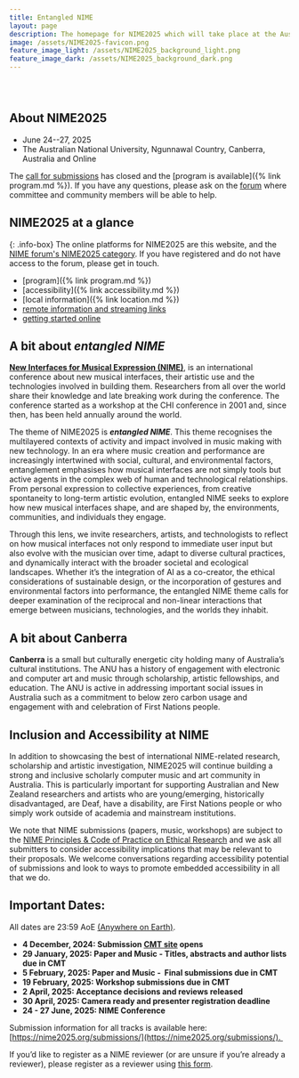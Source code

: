 ```yaml
---
title: Entangled NIME
layout: page
description: The homepage for NIME2025 which will take place at the Australian National University, Canberra.
image: /assets/NIME2025-favicon.png
feature_image_light: /assets/NIME2025_background_light.png
feature_image_dark: /assets/NIME2025_background_dark.png
---
```


<div style="position: relative; padding-bottom: 2em; width: 80%; margin: 0 auto;">
  <lite-youtube videoid="qh237XAfRto"></lite-youtube>
</div>


## About NIME2025

- June 24--27, 2025 
- The Australian National University, Ngunnawal Country, Canberra, Australia and Online

The [call for submissions](https://nime2025.org/call/) has closed and the [program is available]({% link program.md %}). If you have any questions, please ask on the [forum](https://forum.nime.org) where committee and community members will be able to help. 

## NIME2025 at a glance

{: .info-box}
The online platforms for NIME2025 are this website, and the [NIME forum's NIME2025 category](https://forum.nime.org/c/nime2025/20). If you have registered and do not have access to the forum, please get in touch.

- [program]({% link program.md %})
- [accessibility]({% link accessibility.md %})
- [local information]({% link location.md %})
- [remote information and streaming links](https://forum.nime.org/c/nime2025/20)
- [getting started online](https://forum.nime.org/t/welcome-to-nime2025/807)

## A bit about _entangled NIME_

[**New Interfaces for Musical Expression (NIME)**](https://nime.org), is an international conference about new musical interfaces, their artistic use and the technologies involved in building them. Researchers from all over the world share their knowledge and late breaking work during the conference. The conference started as a workshop at the CHI conference in 2001 and, since then, has been held annually around the world.

The theme of NIME2025 is _**entangled NIME**_. This theme recognises the multilayered contexts of activity and impact involved in music making with new technology. In an era where music creation and performance are increasingly intertwined with social, cultural, and environmental factors, entanglement emphasises how musical interfaces are not simply tools but active agents in the complex web of human and technological relationships. From personal expression to collective experiences, from creative spontaneity to long-term artistic evolution, entangled NIME seeks to explore how new musical interfaces shape, and are shaped by, the environments, communities, and individuals they engage.
 
Through this lens, we invite researchers, artists, and technologists to reflect on how musical interfaces not only respond to immediate user input but also evolve with the musician over time, adapt to diverse cultural practices, and dynamically interact with the broader societal and ecological landscapes. Whether it’s the integration of AI as a co-creator, the ethical considerations of sustainable design, or the incorporation of gestures and environmental factors into performance, the entangled NIME theme calls for deeper examination of the reciprocal and non-linear interactions that emerge between musicians, technologies, and the worlds they inhabit.

## A bit about Canberra

**Canberra** is a small but culturally energetic city holding many of Australia’s cultural institutions. The ANU has a history of engagement with electronic and computer art and music through scholarship, artistic fellowships, and education. The ANU is active in addressing important social issues in Australia such as a commitment to below zero carbon usage and engagement with and celebration of First Nations people.

## Inclusion and Accessibility at NIME

In addition to showcasing the best of international NIME-related research, scholarship and artistic investigation, NIME2025 will continue building a strong and inclusive scholarly computer music and art community in Australia. This is particularly important for supporting Australian and New Zealand researchers and artists who are young/emerging, historically disadvantaged, are Deaf, have a disability, are First Nations people or who simply work outside of academia and mainstream institutions.

We note that NIME submissions (papers, music, workshops) are subject to the [NIME Principles & Code of Practice on Ethical Research](https://nime.org/ethics/) and we ask all submitters to consider accessibility implications that may be relevant to their proposals. We welcome conversations regarding accessibility potential of submissions and look to ways to promote embedded accessibility in all that we do.

## Important Dates:

All dates are 23:59 AoE [(Anywhere on Earth)](https://www.timeanddate.com/time/zones/aoe).

- **4 December, 2024: Submission [CMT site](https://cmt3.research.microsoft.com/NIME2025) opens**
- **29 January, 2025: Paper and Music - Titles, abstracts and author lists due in CMT**
- **5 February, 2025: Paper and Music -  Final submissions due in CMT**
- **19 February, 2025: Workshop submissions due in CMT**
- **2 April, 2025: Acceptance decisions and reviews released**
- **30 April, 2025: Camera ready and presenter registration deadline**
- **24 - 27 June, 2025: NIME Conference**

Submission information for all tracks is available here: [https://nime2025.org/submissions/](https://nime2025.org/submissions/). 

If you’d like to register as a NIME reviewer (or are unsure if you’re already a reviewer), please register as a reviewer using [this form](https://forms.office.com/r/eZ2qVU8MbE).
